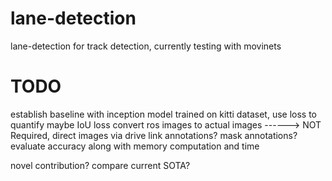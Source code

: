 # lane-detection
lane-detection for track detection, currently testing with movinets

# TODO

establish baseline with inception model trained on kitti dataset, use loss to quantify maybe IoU loss
convert ros images to actual images  ------> NOT Required, direct images via drive link
annotations? mask annotations?
evaluate accuracy along with memory computation and time

novel contribution?
compare current SOTA?
